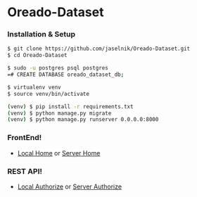 # Oreado-Dataset

### Installation & Setup

```sh
$ git clone https://github.com/jaselnik/Oreado-Dataset.git
$ cd Oreado-Dataset
```
```sh
$ sudo -u postgres psql postgres
=# CREATE DATABASE oreado_dataset_db;
```
```sh
$ virtualenv venv
$ source venv/bin/activate 
```
```sh
(venv) $ pip install -r requirements.txt
(venv) $ python manage.py migrate
(venv) $ python manage.py runserver 0.0.0.0:8000
```

### FrontEnd!

- [Local Home](http://127.0.0.1:8000) or [Server Home](http://68.183.75.150:8090)

### REST API!

- [Local Authorize](http://127.0.0.1:8000/authorize/) or [Server Authorize](http://68.183.75.150:8000/authorize/)
